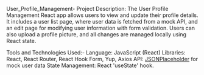 User_Profile_Management-
Project Description: The User Profile Management React app allows users to view and update their profile details. It includes a user list page, where user data is fetched from a mock API, and an edit page for modifying user information with form validation. Users can also upload a profile picture, and all changes are managed locally using React state.

Tools and Technologies Used:-
  Language: JavaScript (React)
  Libraries: React, React Router, React Hook Form, Yup, Axios
  API: [JSONPlaceholder](https://jsonplaceholder.typicode.com/users) for mock user data
  State Management: React 'useState' hook.
